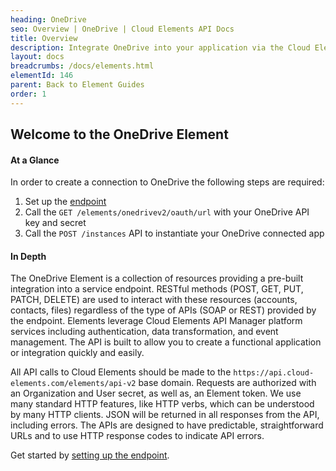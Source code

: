 ```yaml
---
heading: OneDrive
seo: Overview | OneDrive | Cloud Elements API Docs
title: Overview
description: Integrate OneDrive into your application via the Cloud Elements APIs.
layout: docs
breadcrumbs: /docs/elements.html
elementId: 146
parent: Back to Element Guides
order: 1
---
```


## Welcome to the OneDrive Element


#### At a Glance

In order to create a connection to OneDrive the following steps are required:

1. Set up the [endpoint](onedrive-endpoint-setup.html)
2. Call the `GET /elements/onedrivev2/oauth/url` with your OneDrive API key and secret
3. Call the `POST /instances` API to instantiate your OneDrive connected app

#### In Depth

The OneDrive Element is a collection of resources providing a pre-built integration into a service endpoint. RESTful methods (POST, GET, PUT, PATCH, DELETE) are used to interact with these resources (accounts, contacts, files) regardless of the type of APIs (SOAP or REST) provided by the endpoint. Elements leverage Cloud Elements API Manager platform services including authentication, data transformation, and event management.  The API is built to allow you to create a functional application or integration quickly and easily.

All API calls to Cloud Elements should be made to the `https://api.cloud-elements.com/elements/api-v2` base domain. Requests are authorized with an Organization and User secret, as well as, an Element token.  We use many standard HTTP features, like HTTP verbs, which can be understood by many HTTP clients. JSON will be returned in all responses from the API, including errors. The APIs are designed to have predictable, straightforward URLs and to use HTTP response codes to indicate API errors.

Get started by [setting up the endpoint](onedrive-endpoint-setup.html).
